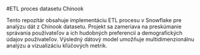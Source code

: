 #ETL proces datasetu Chinook

Tento repozitár obsahuje implementáciu ETL procesu v Snowflake pre analýzu dát z Chinook datasetu. 
Projekt sa zameriava na preskúmanie správania používateľov a ich hudobných preferencií a demografických údajov používateľov.
Výsledný dátový model umožňuje multidimenzionálnu analýzu a vizualizáciu kľúčových metrik.



